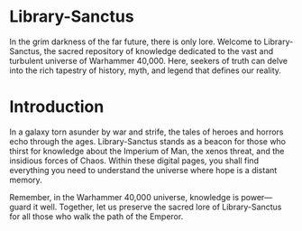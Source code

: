 # Library-Sanctus
In the grim darkness of the far future, there is only lore. Welcome to Library-Sanctus, the sacred repository of knowledge dedicated to the vast and turbulent universe of Warhammer 40,000. Here, seekers of truth can delve into the rich tapestry of history, myth, and legend that defines our reality.

# Introduction
In a galaxy torn asunder by war and strife, the tales of heroes and horrors echo through the ages. Library-Sanctus stands as a beacon for those who thirst for knowledge about the Imperium of Man, the xenos threat, and the insidious forces of Chaos. Within these digital pages, you shall find everything you need to understand the universe where hope is a distant memory.

Remember, in the Warhammer 40,000 universe, knowledge is power—guard it well. Together, let us preserve the sacred lore of Library-Sanctus for all those who walk the path of the Emperor.
